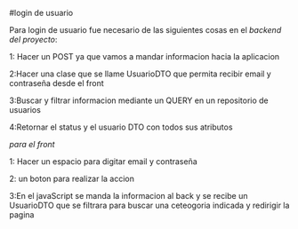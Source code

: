 #login de usuario

Para login de usuario fue necesario de las siguientes cosas en el *backend del proyecto*:

1: Hacer un POST ya que vamos a mandar informacion hacia la aplicacion

2:Hacer una clase que se llame UsuarioDTO que permita recibir email y contraseña desde el front

3:Buscar y filtrar informacion mediante un QUERY en un repositorio de usuarios

4:Retornar el status y el usuario DTO con todos sus atributos

*para el front*

1: Hacer un espacio para digitar email y contraseña

2: un boton para realizar la accion

3:En el javaScript se manda la informacion al back y se recibe un UsuarioDTO que se filtrara para buscar una ceteogoria indicada y redirigir la pagina


